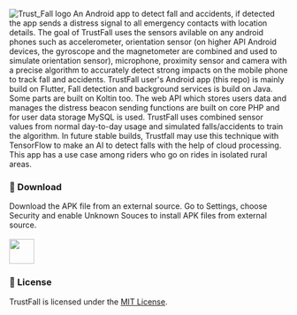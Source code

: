 ![Trust_Fall logo](https://i.imgur.com/GB00eBr.png)
An Android app to detect fall and accidents, if detected the app sends a distress signal to all emergency contacts with location details. The goal of TrustFall uses the sensors avilable on any android phones such as accelerometer, orientation sensor (on higher API Android devices, the gyroscope and the magnetometer are combined and used to simulate orientation sensor), microphone, proximity sensor and camera with a precise algorithm to accurately detect strong impacts on the mobile phone to track fall and accidents.
TrustFall user's Android app (this repo) is mainly build on Flutter, Fall detection and background services is build on Java. Some parts are built on Koltin too. The web API which stores users data and manages the distress beacon sending functions are built on core PHP and for user data storage MySQL is used. TrustFall uses combined sensor values from normal day-to-day usage and simulated falls/accidents to train the algorithm. In future stable builds, Trustfall may use this technique with TensorFlow to make an AI to detect falls with the help of cloud processing. This app has a use case among riders who go on rides in isolated rural areas.

 ### :triangular_ruler: Download
 Download the APK file from an external source. Go to Settings, choose Security and enable Unknown Souces to install APK files from external source.<br><br>
<img src="https://i.imgur.com/k2G6cSo.png" height="45">

 ### :page_with_curl: License
TrustFall is licensed under the [MIT License](https://github.com/Niyko/TrustFall/blob/master/LICENSE).
